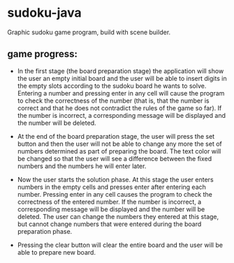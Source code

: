 # sudoku-java
Graphic sudoku game program, build with scene builder.

## game progress:

- In the first stage (the board preparation stage) the application will show the user an empty initial board and the user will be able to insert digits in the empty slots according to the sudoku board he wants to solve. Entering a number and pressing enter in any cell will cause the program to check the correctness of the number (that is, that the number is correct and that he does not contradict the rules of the game so far). If the number is incorrect, a corresponding message will be displayed and the number will be deleted.

- At the end of the board preparation stage, the user will press the set button and then the user will not be able to change any more the set of numbers determined as part of preparing the board. The text color will be changed so that the user will see a difference between the fixed numbers and the numbers he will enter later.

- Now the user starts the solution phase. At this stage the user enters numbers in the empty cells and presses enter after entering each number. Pressing enter in any cell causes the program to check the correctness of the entered number. If the number is incorrect, a corresponding message will be displayed and the number will be deleted. The user can change the numbers they entered at this stage, but cannot change numbers that were entered during the board preparation phase.
  
- Pressing the clear button will clear the entire board and the user will be able to prepare new board.
